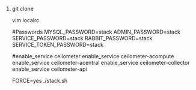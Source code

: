 1.
    git clone

	vim localrc
	
	#Passwords
	MYSQL_PASSWORD=stack
	ADMIN_PASSWORD=stack
	SERVICE_PASSWORD=stack
	RABBIT_PASSWORD=stack
	SERVICE_TOKEN_PASSWORD=stack
	
	#enable_service ceilometer
	enable_service ceilometer-acompute
	enable_service ceilometer-acentral
	enable_service ceilometer-collector
	enable_service ceilometer-api

	FORCE=yes ./stack.sh
	
